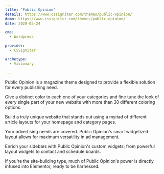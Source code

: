 ```yaml
---
title: "Public Opinion"
details: https://www.cssigniter.com/themes/public-opinion/
demo: https://www.cssigniter.com/themes/public-opinion/
date: 2020-05-24

cms: 
  - Wordpress

provider: 
  - CSSIgniter

archetype:
  - Visionary
  
---
```


Public Opinion is a magazine theme designed to provide a flexible solution for every publishing need.

Give a distinct color to each one of your categories and fine tune the look of every single part of your new website with more than 30 different coloring options.

Build a truly unique website that stands out using a myriad of different article layouts for your homepage and category pages.

Your advertising needs are covered. Public Opinion's smart widgetized layout allows for maximum versatility in ad management.

Enrich your sidebars with Public Opinion's custom widgets; from powerful layout widgets to contact and schedule boards.

If you're the site-building type, much of Public Opinion's power is directly infused into Elementor, ready to be harnessed.
